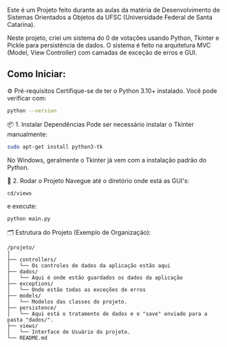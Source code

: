 Este é um Projeto feito durante as aulas da matéria de Desenvolvimento de Sistemas Orientados a Objetos da UFSC (Universidade Federal de Santa Catarina).

Neste projeto, criei um sistema do 0 de votações usando Python, Tkinter e Pickle para persistência de dados.
O sistema é feito na arquitetura MVC (Model, View Controller) com camadas de exceção de erros e GUI.

## Como Iniciar:

⚙️ Pré-requisitos
Certifique-se de ter o Python 3.10+ instalado. Você pode verificar com:

```bash
python --version
```

📦 1. Instalar Dependências
Pode ser necessário instalar o Tkinter manualmente:

```bash
sudo apt-get install python3-tk
```
No Windows, geralmente o Tkinter já vem com a instalação padrão do Python.

🚀 2. Rodar o Projeto
Navegue até o diretório onde está as GUI's:

```bash
cd/views
```

e execute:

```bash
python main.py
```

🗂️ Estrutura do Projeto (Exemplo de Organização):

```
/projeto/
│
├── controllers/
│   └── Os controles de dados da aplicação estão aqui
├── dados/
│   └── Aqui é onde estão guardados os dados da aplicação
├── exceptions/
│   └── Onde estão todas as exceções de erros
├── models/
│   └── Modelos das classes do projeto.
├── persistence/
│   └── Aqui está o tratamento de dados e o "save" enviado para a pasta "dados/".
├── views/
│   └── Interface de Usuário do projeto.
└── README.md
```
